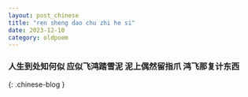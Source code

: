 ```yaml
---
layout: post_chinese
title: "ren sheng dao chu zhi he si"
date: 2023-12-10
category: oldpoem
---
```


### 人生到处知何似 应似飞鸿踏雪泥 泥上偶然留指爪 鸿飞那复计东西
{: .chinese-blog }